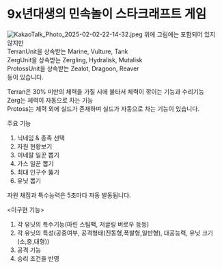 # 9x년대생의 민속놀이 스타크래프트 게임

![KakaoTalk_Photo_2025-02-02-22-14-32.jpeg](attachment:a806ae52-81f6-4ce6-a071-c7944d7ce3cf:KakaoTalk_Photo_2025-02-02-22-14-32.jpeg)
위에 그림에는 포함되어 있지 않지만
<br/>
TerranUnit을 상속받는 Marine, Vulture, Tank
<br/>
ZergUnit을 상속받는 Zergling, Hydralisk, Mutalisk
<br/>
ProtossUnit을 상속받는 Zealot, Dragoon, Reaver
<br/>
등이 있습니다.

Terran은 30% 미만의 체력을 가질 시에 불타서 체력이 깎이는 기능과 수리기능
<br/>
Zerg는 체력이 자동으로 차는 기능
<br/>
Protoss는 체력 외에 실드가 존재하며 실드가 자동으로 차는 기능이 있습니다.
<br/>

주요 기능
1. 닉네임 & 종족 선택
2. 자원 현황보기
3. 미네랄 일꾼 뽑기
4. 가스 일꾼 뽑기
5. 최대 인구수 뚫기
6. 유닛 뽑기

자원 채집과 특수능력은 5초마다 자동 발동됩니다.

<미구현 기능>
1. 각 유닛의 특수기능(마린 스팀팩, 저글링 버로우 등등)
2. 각 유닛의 특성(공중여부, 공격형태(진동형,폭발형,일반형), 대공능력, 유닛 크기(소,중,대형))
3. 공격 기능
4. 승리 조건을 반영
